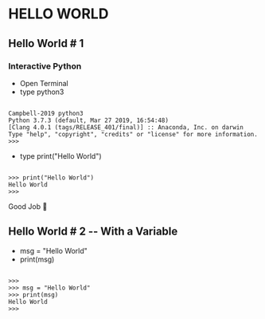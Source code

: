 # HELLO WORLD

## Hello World # 1

### Interactive Python

* Open Terminal
* type  python3

```

Campbell-2019 python3
Python 3.7.3 (default, Mar 27 2019, 16:54:48)
[Clang 4.0.1 (tags/RELEASE_401/final)] :: Anaconda, Inc. on darwin
Type "help", "copyright", "credits" or "license" for more information.
>>>
```

* type print("Hello World")

```

>>> print("Hello World")
Hello World
>>>
```

Good Job 🎉

## Hello World # 2 -- With a Variable

* msg = "Hello World"
* print(msg)

```

>>>
>>> msg = "Hello World"
>>> print(msg)
Hello World
>>>
```
